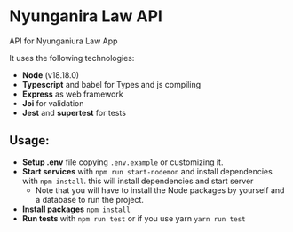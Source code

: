 # Nyunganira Law API
API for Nyunganiura Law App

It uses the following technologies:
- **Node** (v18.18.0)
- **Typescript** and babel for Types and js compiling
- **Express** as web framework
- **Joi** for validation
- **Jest** and **supertest** for tests

## Usage:
- **Setup .env** file copying `.env.example` or customizing it.
- **Start services** with `npm run start-nodemon` and install dependencies with `npm install`. this will install dependencies and start server
    - Note that you will have to install the Node packages by yourself and a database to run the project.
- **Install packages** `npm install`
- **Run tests** with `npm run test` or if you use yarn `yarn run test`

